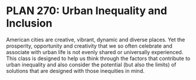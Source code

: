 # PLAN 270: Urban Inequality and Inclusion

American cities are creative, vibrant, dynamic and diverse places. Yet the prosperity, opportunity and creativity that we so often celebrate and associate with urban life is not evenly shared or universally experienced. This class is designed to help us think through the factors that contribute to urban inequality and also consider the potential (but also the limits) of solutions that are designed with those inequities in mind.
